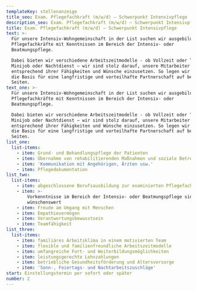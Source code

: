 ```yaml
---
templateKey: stellenanzeige
title_seo: Exam. Pflegefachkraft (m/w/d) – Schwerpunkt Intensivpflege
description_seo: Exam. Pflegefachkraft (m/w/d) – Schwerpunkt Intensivpflege
title: Exam. Pflegefachkraft (m/w/d) – Schwerpunkt Intensivpflege
text: >-
  Für unsere Intensiv-Wohngemeinschaft in der List suchen wir ausgebildete
  Pflegefachkräfte mit Kenntnissen im Bereich der Intensiv- oder
  Beatmungspflege. 

  Dabei bieten wir verschiedene Arbeitszeitmodelle - ob Vollzeit oder Teilzeit,
  Minijob oder Nachtdienst – wir sind stolz darauf, unsere Mitarbeiter
  entsprechend ihrer Fähigkeiten und Wünsche einzusetzen. So legen wir gemeinsam
  die Basis für eine langfristige und vorteilhafte Partnerschaft auf beiden
  Seiten.
text_one: >-
  Für unsere Intensiv-Wohngemeinschaft in der List suchen wir ausgebildete
  Pflegefachkräfte mit Kenntnissen im Bereich der Intensiv- oder
  Beatmungspflege. 

  Dabei bieten wir verschiedene Arbeitszeitmodelle - ob Vollzeit oder Teilzeit,
  Minijob oder Nachtdienst – wir sind stolz darauf, unsere Mitarbeiter
  entsprechend ihrer Fähigkeiten und Wünsche einzusetzen. So legen wir gemeinsam
  die Basis für eine langfristige und vorteilhafte Partnerschaft auf beiden
  Seiten.
list_one:
  list-items:
    - item: Grund- und Behandlungspflege der Patienten
    - item: Übernahme von rehabilitierenden Maßnahmen und soziale Betreuung
    - item: 'Kommunikation mit Angehörigen, Ärzten usw.'
    - item: Pflegedokumentation
list_two:
  list-items:
    - item: abgeschlossene Berufsausbildung zur examinierten Pflegefachkraft
    - item: >-
        Vorkenntnisse im Bereich der Intensiv- oder Beatmungspflege sind
        wünschenswert
    - item: Freude am Umgang mit Menschen
    - item: Empathievermögen
    - item: Verantwortungsbewusstsein
    - item: Teamfähigkeit
list_three:
  list-items:
    - item: familiäres Arbeitsklima in einem motivierten Team
    - item: flexible und familienfreundliche Arbeitszeitmodelle
    - item: umfangreiche Fort- und Weiterbildungsmöglichkeiten
    - item: leistungsgerechte Lohnzahlungen
    - item: betriebliche Gesundheitsförderung und Altersvorsorge
    - item: 'Sonn-, Feiertags- und Nachtarbeitszuschläge'
start: Einstellungstermin per sofort oder später
number: 2
---
```


